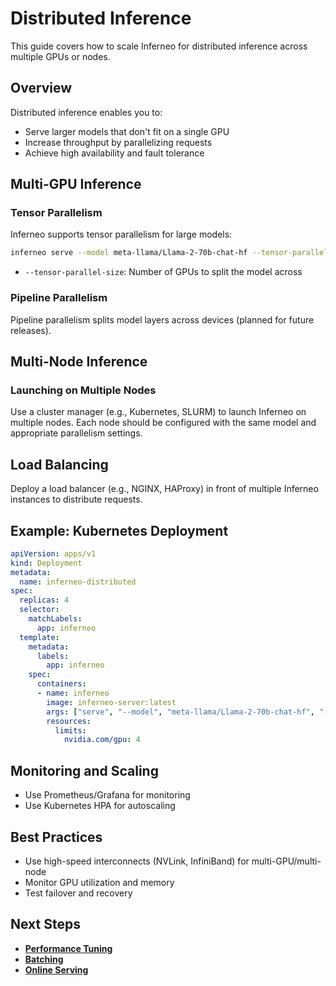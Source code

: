 # Distributed Inference

This guide covers how to scale Inferneo for distributed inference across multiple GPUs or nodes.

## Overview

Distributed inference enables you to:
- Serve larger models that don't fit on a single GPU
- Increase throughput by parallelizing requests
- Achieve high availability and fault tolerance

## Multi-GPU Inference

### Tensor Parallelism

Inferneo supports tensor parallelism for large models:

```bash
inferneo serve --model meta-llama/Llama-2-70b-chat-hf --tensor-parallel-size 4
```

- `--tensor-parallel-size`: Number of GPUs to split the model across

### Pipeline Parallelism

Pipeline parallelism splits model layers across devices (planned for future releases).

## Multi-Node Inference

### Launching on Multiple Nodes

Use a cluster manager (e.g., Kubernetes, SLURM) to launch Inferneo on multiple nodes. Each node should be configured with the same model and appropriate parallelism settings.

## Load Balancing

Deploy a load balancer (e.g., NGINX, HAProxy) in front of multiple Inferneo instances to distribute requests.

## Example: Kubernetes Deployment

```yaml
apiVersion: apps/v1
kind: Deployment
metadata:
  name: inferneo-distributed
spec:
  replicas: 4
  selector:
    matchLabels:
      app: inferneo
  template:
    metadata:
      labels:
        app: inferneo
    spec:
      containers:
      - name: inferneo
        image: inferneo-server:latest
        args: ["serve", "--model", "meta-llama/Llama-2-70b-chat-hf", "--tensor-parallel-size", "4"]
        resources:
          limits:
            nvidia.com/gpu: 4
```

## Monitoring and Scaling

- Use Prometheus/Grafana for monitoring
- Use Kubernetes HPA for autoscaling

## Best Practices

- Use high-speed interconnects (NVLink, InfiniBand) for multi-GPU/multi-node
- Monitor GPU utilization and memory
- Test failover and recovery

## Next Steps
- **[Performance Tuning](performance-tuning.md)**
- **[Batching](batching.md)**
- **[Online Serving](online-serving.md)** 